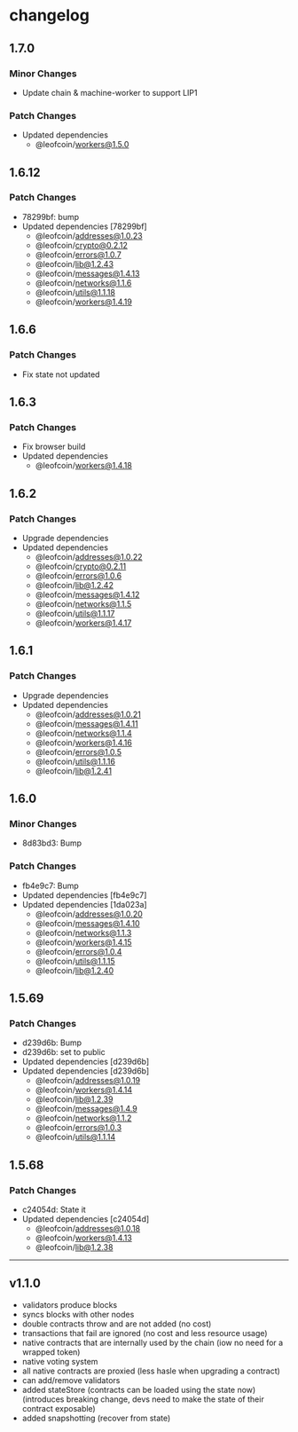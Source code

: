 # changelog

## 1.7.0

### Minor Changes

- Update chain & machine-worker to support LIP1

### Patch Changes

- Updated dependencies
  - @leofcoin/workers@1.5.0

## 1.6.12

### Patch Changes

- 78299bf: bump
- Updated dependencies [78299bf]
  - @leofcoin/addresses@1.0.23
  - @leofcoin/crypto@0.2.12
  - @leofcoin/errors@1.0.7
  - @leofcoin/lib@1.2.43
  - @leofcoin/messages@1.4.13
  - @leofcoin/networks@1.1.6
  - @leofcoin/utils@1.1.18
  - @leofcoin/workers@1.4.19

## 1.6.6

### Patch Changes

- Fix state not updated

## 1.6.3

### Patch Changes

- Fix browser build
- Updated dependencies
  - @leofcoin/workers@1.4.18

## 1.6.2

### Patch Changes

- Upgrade dependencies
- Updated dependencies
  - @leofcoin/addresses@1.0.22
  - @leofcoin/crypto@0.2.11
  - @leofcoin/errors@1.0.6
  - @leofcoin/lib@1.2.42
  - @leofcoin/messages@1.4.12
  - @leofcoin/networks@1.1.5
  - @leofcoin/utils@1.1.17
  - @leofcoin/workers@1.4.17

## 1.6.1

### Patch Changes

- Upgrade dependencies
- Updated dependencies
  - @leofcoin/addresses@1.0.21
  - @leofcoin/messages@1.4.11
  - @leofcoin/networks@1.1.4
  - @leofcoin/workers@1.4.16
  - @leofcoin/errors@1.0.5
  - @leofcoin/utils@1.1.16
  - @leofcoin/lib@1.2.41

## 1.6.0

### Minor Changes

- 8d83bd3: Bump

### Patch Changes

- fb4e9c7: Bump
- Updated dependencies [fb4e9c7]
- Updated dependencies [1da023a]
  - @leofcoin/addresses@1.0.20
  - @leofcoin/messages@1.4.10
  - @leofcoin/networks@1.1.3
  - @leofcoin/workers@1.4.15
  - @leofcoin/errors@1.0.4
  - @leofcoin/utils@1.1.15
  - @leofcoin/lib@1.2.40

## 1.5.69

### Patch Changes

- d239d6b: Bump
- d239d6b: set to public
- Updated dependencies [d239d6b]
- Updated dependencies [d239d6b]
  - @leofcoin/addresses@1.0.19
  - @leofcoin/workers@1.4.14
  - @leofcoin/lib@1.2.39
  - @leofcoin/messages@1.4.9
  - @leofcoin/networks@1.1.2
  - @leofcoin/errors@1.0.3
  - @leofcoin/utils@1.1.14

## 1.5.68

### Patch Changes

- c24054d: State it
- Updated dependencies [c24054d]
  - @leofcoin/addresses@1.0.18
  - @leofcoin/workers@1.4.13
  - @leofcoin/lib@1.2.38

---

## v1.1.0

- validators produce blocks
- syncs blocks with other nodes
- double contracts throw and are not added (no cost)
- transactions that fail are ignored (no cost and less resource usage)
- native contracts that are internally used by the chain (iow no need for a wrapped token)
- native voting system
- all native contracts are proxied (less hasle when upgrading a contract)
- can add/remove validators
- added stateStore (contracts can be loaded using the state now) (introduces breaking change, devs need to make the state of their contract exposable)
- added snapshotting (recover from state)
